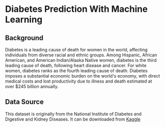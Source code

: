 # Diabetes Prediction With Machine Learning
## Background
Diabetes is a leading cause of death for women in the world, affecting individuals from diverse racial and ethnic groups. Among Hispanic, African American, and American Indian/Alaska Native women, diabetes is the third leading cause of death, following heart disease and cancer. For white women, diabetes ranks as the fourth leading cause of death. Diabetes imposes a substantial economic burden on the world's economy, with direct medical costs and lost productivity due to illness and death estimated at over $245 billion annually.
## Data Source
This dataset is originally from the National Institute of Diabetes and Digestive and Kidney Diseases. It can be downloaded from [Kaggle](https://www.kaggle.com/datasets/mathchi/diabetes-data-set)
